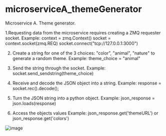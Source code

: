 # microserviceA_themeGenerator
Microservice A. Theme generator.

1.Requesting data from the microservice requires creating a ZMQ requester socket. 
Example: 
context = zmq.Context()
socket = context.socket(zmq.REQ)
socket.connect("tcp://127.0.0.1:3000")

2. Create a string for one of the 3 choices: "color", "animal", "nature" to generate a random theme.
Example: 
theme_choice = "animal"

3. Send the string through the socket.
Example:
socket.send_sendstring(theme_choice)

4. Receive and decode the JSON object into a string.
Example:
response = socket.rec().decode();

5. Turn the JSON string into a python object.
Example:
json_response = json.loads(response)

6. Access the objects values
Example: 
json_response.get('themeURL') or json_response.get('colors')

![image](https://github.com/zrfox/microserviceA_themeGenerator/assets/120997137/f9d74b5f-523e-4495-b094-ebe1687f5996)
